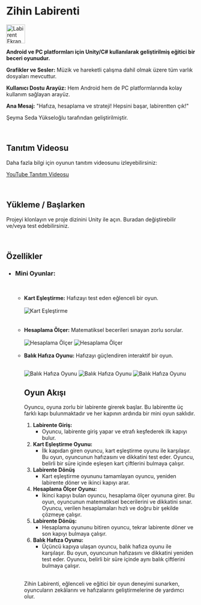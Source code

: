 <!DOCTYPE html>
<html lang="tr">
<head>
<meta charset="UTF-8">
<meta name="viewport" content="width=device-width, initial-scale=1.0">
</head>
<body>

<h1>Zihin Labirenti</h1>


<img src="https://github.com/seymasedayukseloglu/Proje-Odevi/assets/148879631/2b44c8cb-1be6-4c3b-bc4a-8fd1848ad8b2.png" alt="Labirent Ekran Görüntüsü" style="width: 50px; height: 50px;">

<p><strong>Android ve PC platformları için Unity/C# kullanılarak geliştirilmiş eğitici bir beceri oyunudur.</strong></p>
<p><strong>Grafikler ve Sesler:</strong> Müzik ve hareketli çalışma dahil olmak üzere tüm varlık dosyaları mevcuttur.</p>
<p><strong>Kullanıcı Dostu Arayüz:</strong> Hem Android hem de PC platformlarında kolay kullanım sağlayan arayüz.</p>
  
<p><strong>Ana Mesaj:</strong> "Hafıza, hesaplama ve strateji! Hepsini başar, labirentten çık!"</p>

<p>Şeyma Seda Yükseloğlu tarafından geliştirilmiştir.</p>
<br> 

<h2>Tanıtım Videosu</h2>
<p>Daha fazla bilgi için oyunun tanıtım videosunu izleyebilirsiniz:</p>
<p><a href="https://youtu.be/PSKk0RiG6kc?si=CWlAK6CAvJ7nt1kX">YouTube Tanıtım Videosu</a></p>
<br> 

<h2>Yükleme / Başlarken</h2>
<p>Projeyi klonlayın ve proje dizinini Unity ile açın. Buradan değiştirebilir ve/veya test edebilirsiniz.</p>
<br> 

<h2>Özellikler</h2>
<ul>
  <h3><li><strong>Mini Oyunlar:</strong></li> </h3>
    <br> 
    <ul>
   <li><strong>Kart Eşleştirme:</strong> Hafızayı test eden eğlenceli bir oyun. </li> <br>  <img src="https://github.com/seymasedayukseloglu/Proje-Odevi/assets/148879631/09c24f60-6ca5-4326-a164-22bdfa763220.png" alt="Kart Eşleştirme" style="max-width: 50%; height: auto;">  <br>  <br> 
     <br> <li><strong>Hesaplama Ölçer:</strong> Matematiksel becerileri sınayan zorlu sorular. </li> <br>
      <img src="https://github.com/seymasedayukseloglu/Proje-Odevi/assets/148879631/689f33bf-b727-435a-9eae-e2e901932033.png" alt="Hesaplama Ölçer" style="max-width: 50%; height: auto;">
          <img src="https://github.com/seymasedayukseloglu/Proje-Odevi/assets/148879631/4eb75c20-7e69-4b1e-965b-a30f3b92c4c1.png" alt="Hesaplama Ölçer" style="max-width: 50%; height: auto;"> <br> <br>
      
<li><strong>Balık Hafıza Oyunu:</strong> Hafızayı güçlendiren interaktif bir oyun. <br>  
  
   <br>   <img src="https://github.com/seymasedayukseloglu/Proje-Odevi/assets/148879631/4460d784-5d1d-4e03-8f6e-1b07589d42c2.png" alt="Balık Hafıza Oyunu" style="max-width: 50%; height: auto;">
         <img src="https://github.com/seymasedayukseloglu/Proje-Odevi/assets/148879631/f18bd928-cbb3-4ac6-93c1-cce431fafb2b.png" alt="Balık Hafıza Oyunu" style="max-width: 50%; height: auto;">
       <img src="https://github.com/seymasedayukseloglu/Proje-Odevi/assets/148879631/14b52baa-0844-4ae0-8d0a-a3eefb50e610.png" alt="Balık Hafıza Oyunu" style="max-width: 50%; height: auto;">   <br> 

<h2>Oyun Akışı</h2>
<p>Oyuncu, oyuna zorlu bir labirente girerek başlar. Bu labirentte üç farklı kapı bulunmaktadır ve her kapının ardında bir mini oyun saklıdır.
</p>
<ol>
  <li><strong>Labirente Giriş:</strong>
    <ul>
      <li>Oyuncu, labirente giriş yapar ve etrafı keşfederek ilk kapıyı bulur.</li>
    </ul>
  </li>
  <li><strong>Kart Eşleştirme Oyunu:</strong>
    <ul>
      <li> İlk kapıdan giren oyuncu, kart eşleştirme oyunu ile karşılaşır. Bu oyun, oyuncunun hafızasını ve dikkatini test eder. Oyuncu, belirli bir süre içinde eşleşen kart çiftlerini bulmaya çalışır.
      </li>
    </ul>
  </li>
  <li><strong>Labirente Dönüş</strong>
<ul>
<li>Kart eşleştirme oyununu tamamlayan oyuncu, yeniden labirente döner ve ikinci kapıyı arar. </li>
</ul>

  </li>
  <li><strong>Hesaplama Ölçer Oyunu:</strong>
    <ul>
      <li>İkinci kapıyı bulan oyuncu, hesaplama ölçer oyununa girer. Bu oyun, oyuncunun matematiksel becerilerini ve dikkatini sınar. Oyuncu, verilen hesaplamaları hızlı ve doğru bir şekilde çözmeye çalışır. </li>
    </ul>
  </li>
  <li><strong>Labirente Dönüş:</strong>
    <ul>
      <li>Hesaplama oyununu bitiren oyuncu, tekrar labirente döner ve son kapıyı bulmaya çalışır. </li>
    </ul>
  </li>
  <li><strong>Balık Hafıza Oyunu:</strong>
    <ul>
      <li>Üçüncü kapıya ulaşan oyuncu, balık hafıza oyunu ile karşılaşır. Bu oyun, oyuncunun hafızasını ve dikkatini yeniden test eder. Oyuncu, belirli bir süre içinde aynı balık çiftlerini bulmaya çalışır. </li>
    </ul>
  </li>
</ol>
<br> 
<p>Zihin Labirenti, eğlenceli ve eğitici bir oyun deneyimi sunarken, oyuncuların zekâlarını ve hafızalarını geliştirmelerine de yardımcı olur.</p>
</body>
</html>

